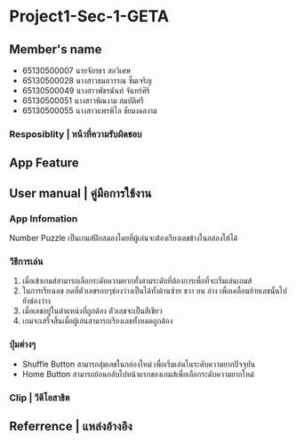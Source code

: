 # Project1-Sec-1-GETA

## Member's name

- 65130500007 นายจักรธร สอวิเศษ
- 65130500028 นางสาวธมลวรรณ ซิ้มเจริญ
- 65130500049 นางสาวพัชรนันท์ จันทร์ศิริ
- 65130500051 นางสาวพิณงาม สมบัติศรี
- 65130500055 นางสาวแพรพิไล ชัยมงคลงาม

### Resposiblity | หน้าที่ความรับผิดชอบ

## App Feature

## User manual | คู่มือการใช้งาน

### App Infomation

Number Puzzle เป็นเกมส์ฝึกสมองโดยที่ผู้เล่นจะต้องเรียงเลขข้างในกล่องให้ได้

### วิธีการเล่น

1. เมื่อเข้าเกมส์สามารถเลือกระดับความยากทั้งสามระดับที่ต้องการเพื่อที่จะเริ่มเล่นเกมส์
2. ในการเรียงเลข กดที่ตัวเลขรอบๆช่องว่างเป็นได้ทั้งด้านซ้าย ขวา บน ล่าง เพื่อเคลื่อนย้ายเลขนั้นไปยังช่องว่าง
3. เมื่อเลขอยู่ในตำแหน่งที่ถูกต้อง ตัวเลขจะเป็นสีเขียว
4. เกมจะเสร็จสิ้นเมื่อผู้เล่นสามารถเรียงเลขทั้งหมดถูกต้อง

### ปุ่มต่างๆ

- Shuffle Button
  สามารถสุ่มเลขในกล่องใหม่ เพื่อเริ่มเล่นในระดับความยากปัจจุบัน
- Home Button
  สามารถย้อนกลับไปหน้าแรกของเกมส์เพื่อเลือกระดับความยากใหม่

### Clip | วีดีโอสาธิต

## Referrence | แหล่งอ้างอิง

